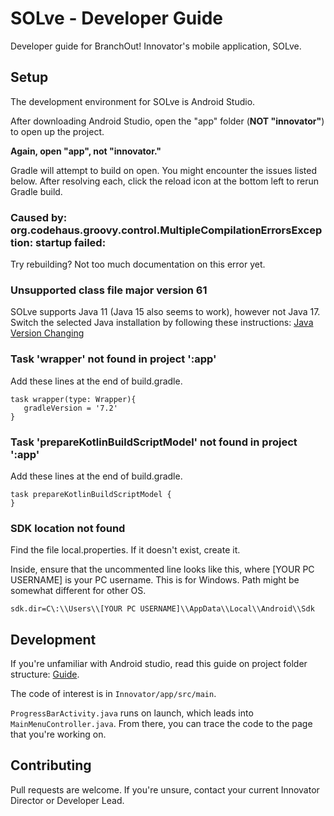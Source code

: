 # SOLve - Developer Guide

Developer guide for BranchOut! Innovator's mobile application, SOLve.

## Setup

The development environment for SOLve is Android Studio. 

After downloading Android Studio, open the "app" folder (**NOT "innovator"**) to open up the project.

**Again, open "app", not "innovator."**

Gradle will attempt to build on open. You might encounter the issues listed below. After resolving each, click the reload icon at the bottom left to rerun Gradle build.

### Caused by: org.codehaus.groovy.control.MultipleCompilationErrorsException: startup failed:
Try rebuilding? Not too much documentation on this error yet.

### Unsupported class file major version 61  
SOLve supports Java 11 (Java 15 also seems to work), however not Java 17. Switch the selected Java installation by following these instructions: [Java Version Changing](https://www.geeksforgeeks.org/how-to-set-java-sdk-path-in-android-studio)

### Task 'wrapper' not found in project ':app'
Add these lines at the end of build.gradle.
```
task wrapper(type: Wrapper){
   gradleVersion = '7.2'
}
```

### Task 'prepareKotlinBuildScriptModel' not found in project ':app'
Add these lines at the end of build.gradle.
```
task prepareKotlinBuildScriptModel {
}
```

### SDK location not found
Find the file local.properties. If it doesn't exist, create it.

Inside, ensure that the uncommented line looks like this, where [YOUR PC USERNAME] is your PC username. This is for Windows. Path might be somewhat different for other OS. 
```
sdk.dir=C\:\\Users\\[YOUR PC USERNAME]\\AppData\\Local\\Android\\Sdk
```

## Development

If you're unfamiliar with Android studio, read this guide on project folder structure: [Guide](https://www.geeksforgeeks.org/android-project-folder-structure/).

The code of interest is in `Innovator/app/src/main`.

`ProgressBarActivity.java` runs on launch, which leads into `MainMenuController.java`. From there, you can trace the code to the page that you're working on. 

## Contributing

Pull requests are welcome. If you're unsure, contact your current Innovator Director or Developer Lead.
